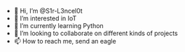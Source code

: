 - 👋 Hi, I’m @S1r-L3ncel0t
- 👀 I’m interested in IoT
- 🌱 I’m currently learning Python
- 💞️ I’m looking to collaborate on different kinds of projects
- 📫 How to reach me, send an eagle

<!---
S1r-L3ncel0t/S1r-L3ncel0t is a ✨ special ✨ repository because its `README.md` (this file) appears on your GitHub profile.
You can click the Preview link to take a look at your changes.
--->
